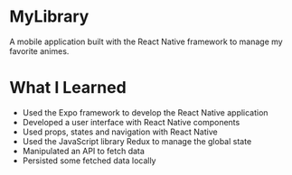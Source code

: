 # MyLibrary

A mobile application built with the React Native framework to manage my favorite animes.

# What I Learned

* Used the Expo framework to develop the React Native application
* Developed a user interface with React Native components
* Used props, states and navigation with React Native
* Used the JavaScript library Redux to manage the global state
* Manipulated an API to fetch data
* Persisted some fetched data locally